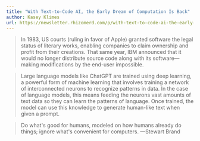 ```yaml
---
title: "With Text-to-Code AI, the Early Dream of Computation Is Back"
author: Kasey Klimes
url: https://newsletter.rhizomerd.com/p/with-text-to-code-ai-the-early-dream
---
```


> In 1983, US courts (ruling in favor of Apple) granted software the legal status of literary works, enabling companies to claim ownership and profit from their creations. That same year, IBM announced that it would no longer distribute source code along with its software—making modifications by the end-user impossible.


> Large language models like ChatGPT are trained using deep learning, a powerful form of machine learning that involves training a network of interconnected neurons to recognize patterns in data. In the case of language models, this means feeding the neurons vast amounts of text data so they can learn the patterns of language. Once trained, the model can use this knowledge to generate human-like text when given a prompt.


> Do what's good for humans, modeled on how humans already do things; ignore what's convenient for computers. 
>  —Stewart Brand



